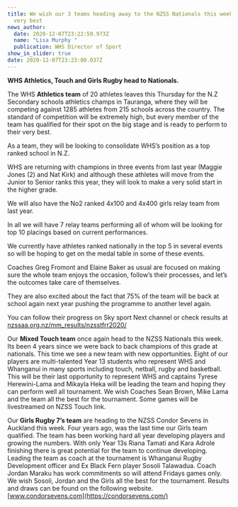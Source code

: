 ```yaml
---
title: We wish our 3 teams heading away to the NZSS Nationals this weekend the
  very best
news_author:
  date: 2020-12-07T23:22:59.973Z
  name: "Lisa Murphy "
  publication: WHS Director of Sport
show_in_slider: true
date: 2020-12-07T23:23:00.037Z
---
```

**WHS Athletics, Touch and Girls Rugby head to Nationals.**

The WHS **Athletics team** of 20 athletes leaves this Thursday for the N.Z Secondary schools athletics champs in Tauranga, where they will be competing against 1285 athletes from 215 schools across the country. The standard of competition will be extremely high, but every member of the team has qualified for their spot on the big stage and is ready to perform to their very best.

As a team, they will be looking to consolidate WHS’s position as a top ranked school in N.Z.

WHS are returning with champions in three events from last year (Maggie Jones (2) and Nat Kirk) and although these athletes will move from the Junior to Senior ranks this year, they will look to make a very solid start in the higher grade.

We will also have the No2 ranked 4x100 and 4x400 girls relay team from last year.

In all we will have 7 relay teams performing all of whom will be looking for top 10 placings based on current performances.

We currently have athletes ranked nationally in the top 5 in several events so will be hoping to get on the medal table in some of these events.

Coaches Greg Fromont and Elaine Baker as usual are focused on making sure the whole team enjoys the occasion, follow’s their processes, and let’s the outcomes take care of themselves.

They are also excited about the fact that 75% of the team will be back at school again next year pushing the programme to another level again.

You can follow their progress on Sky sport Next channel or check results at [nzssaa.org.nz/mm_results/nzsstfrr2020/](https://nzssaa.org.nz/mm_results/nzsstfrr2020/)

Our **Mixed Touch team** once again head to the NZSS Nationals this week. Its been 4 years since we were back to back champions of this grade at nationals. This time we see a new team with new opportunities. Eight of our players are multi-talented Year 13 students who represent WHS and Whanganui in many sports including touch, netball, rugby and basketball. This will be their last opportunity to represent WHS and captains Tyrese Herewini-Lama and Mikayla Heka will be leading the team and hoping they can perform well all tournament. We wish Coaches Sean Brown, Mike Lama and the team all the best for the tournament. Some games will be livestreamed on NZSS Touch link.

Our **Girls Rugby 7’s team** are heading to the NZSS Condor Sevens in Auckland this week. Four years ago, was the last time our Girls team qualified. The team has been working hard all year developing players and growing the numbers. With only Year 13s Riana Tamati and Kara Adrole finishing there is great potential for the team to continue developing. Leading the team as coach at the tournament is Whanganui Rugby Development officer and Ex Black Fern player Sosoli Talawadua. Coach Jordan Maraku has work commitments so will attend Fridays games only. We wish Sosoli, Jordan and the Girls all the best for the tournament. Results and draws can be found on the following website. [www.condorsevens.com](https://condorsevens.com/)